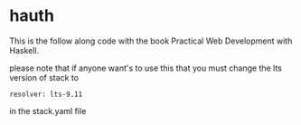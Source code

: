 # hauth

This is the follow along code with the book Practical Web Development with Haskell.

please note that if anyone want's to use this that you must change the lts version of stack to

```
resolver: lts-9.11
```

in the stack.yaml file